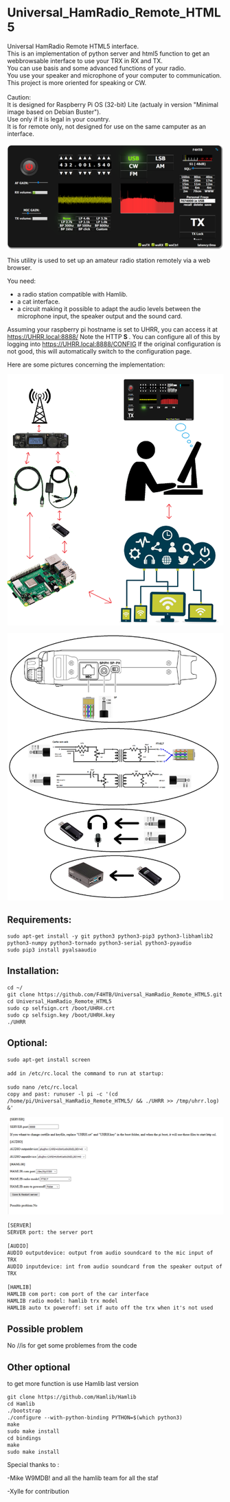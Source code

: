 # Universal_HamRadio_Remote_HTML5
Universal HamRadio Remote HTML5 interface.<br>
This is an implementation of python server and html5 function to get an webbrowsable interface to use your TRX in RX and TX.<br>
You can use basis and some advanced functions of your radio.<br>
You use your speaker and microphone of your computer to communication.<br>
This project is more oriented for speaking or CW.<br>
<br>
Caution:<br>
It is designed for Raspberry Pi OS (32-bit) Lite (actualy in version "Minimal image based on Debian Buster").<br>
Use only if it is legal in your country.<br>
It is for remote only, not designed for use on the same camputer as an interface.<br>
<br>
![alt text](README/UHRR_Pict.png)

This utility is used to set up an amateur radio station remotely via a web browser.

You need:
- a radio station compatible with Hamlib.
- a cat interface.
- a circuit making it possible to adapt the audio levels between the microphone input, the speaker output and the sound card.

Assuming your raspberry pi hostname is set to UHRR, you can access it at https://UHRR.local:8888/
Note the HTTP <b> S </b>.
You can configure all of this by logging into https://UHRR.local:8888/CONFIG
If the original configuration is not good, this will automatically switch to the configuration page.

Here are some pictures concerning the implementation:


![alt text](README/func_princ.png)

![alt text](README/sound_diagram.png)

## Requirements:
```
sudo apt-get install -y git python3 python3-pip3 python3-libhamlib2 python3-numpy python3-tornado python3-serial python3-pyaudio
sudo pip3 install pyalsaaudio
```

## Installation:
```
cd ~/
git clone https://github.com/F4HTB/Universal_HamRadio_Remote_HTML5.git
cd Universal_HamRadio_Remote_HTML5
sudo cp selfsign.crt /boot/UHRH.crt
sudo cp selfsign.key /boot/UHRH.key
./UHRR
```
## Optional:

```
sudo apt-get install screen

add in /etc/rc.local the command to run at startup:

sudo nano /etc/rc.local
copy and past: runuser -l pi -c '(cd /home/pi/Universal_HamRadio_Remote_HTML5/ && ./UHRR >> /tmp/uhrr.log) &'
```
![alt text](README/UHRR_conf_Pict.png)

```
[SERVER]
SERVER port: the server port

[AUDIO]
AUDIO outputdevice: output from audio soundcard to the mic input of TRX
AUDIO inputdevice: int from audio soundcard from the speaker output of TRX

[HAMLIB]
HAMLIB com port: com port of the car interface
HAMLIB radio model: hamlib trx model
HAMLIB auto tx poweroff: set if auto off the trx when it's not used
```
## Possible problem
No //is for get some problemes from the code
## Other optional
to get more function is use Hamlib last version
```
git clone https://github.com/Hamlib/Hamlib
cd Hamlib
./bootstrap
./configure --with-python-binding PYTHON=$(which python3)
make
sudo make install
cd bindings
make
sudo make install

```
Special thanks to :

-Mike W9MDB! and all the hamlib team for all the staf

-Xylle for contribution
